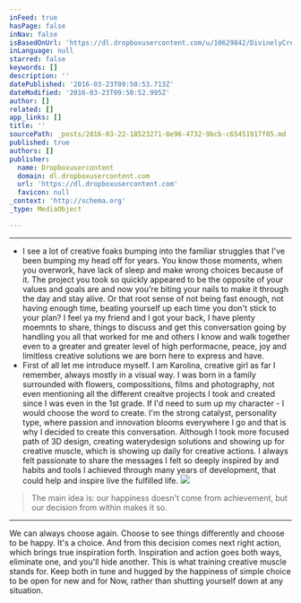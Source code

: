 ```yaml
---
inFeed: true
hasPage: false
inNav: false
isBasedOnUrl: 'https://dl.dropboxusercontent.com/u/10629842/DivinelyCreativePodcast_catalysee/launch/e00_Intro_DivinelyCreative.mp3'
inLanguage: null
starred: false
keywords: []
description: ''
datePublished: '2016-03-23T09:50:53.713Z'
dateModified: '2016-03-23T09:50:52.995Z'
author: []
related: []
app_links: []
title: ''
sourcePath: _posts/2016-03-22-18523271-8e96-4732-9bcb-c65451917f05.md
published: true
authors: []
publisher:
  name: Dropboxusercontent
  domain: dl.dropboxusercontent.com
  url: 'https://dl.dropboxusercontent.com'
  favicon: null
_context: 'http://schema.org'
_type: MediaObject

---
```

****

* I see a lot of creative foaks bumping into the familiar struggles that I've been bumping my head off for years. You know those moments, when you overwork, have lack of sleep and make wrong choices because of it. The project you took so quickly appeared to be the opposite of your values and goals are and now you're biting your nails to make it through the day and stay alive. Or that root sense of not being fast enough, not having enough time, beating yourself up each time you don't stick to your plan? I feel ya my friend and I got your back, I have plenty moemnts to share, things to discuss and get this conversation going by handling you all that worked for me and others I know and walk together even to a greater and greater level of high performacne, peace, joy and limitless creative solutions we are born here to express and have. 
* First of all let me introduce myself. I am Karolina, creative girl as far I remember, always mostly in a visual way. I was born in a family surrounded with flowers, compossitions, films and photography, not even mentioning all the different creaitve projects I took and created since I was even in the 1st grade. If I'd need to sum up my character - I would choose the word to create. I'm the strong catalyst, personality type, where passion and innovation blooms everywhere I go and that is why I decided to create this conversation. Although I took more focused path of 3D design, creating waterydesign solutions and showing up for creative muscle, which is showing up daily for creative actions. I always felt passionate to share the messages I felt so deeply inspired by and habits and tools I achieved through many years of development, that could help and inspire live the fulfilled life.
![](https://the-grid-user-content.s3-us-west-2.amazonaws.com/f6c85b07-13af-495f-ac6b-e999da6e5a14.jpg)

> The main idea is: our happiness doesn't come from achievement, but our decision from within makes it so.

****

We can always choose again. Choose to see things differently and choose to be happy. It's a choice. And from this decision comes next right action, which brings true inspiration forth. Inspiration and action goes both ways, eliminate one, and you'll hide another. This is what training creative muscle stands for. Keep both in tune and hugged by the happiness of simple choice to be open for new and for Now, rather than shutting yourself down at any situation.